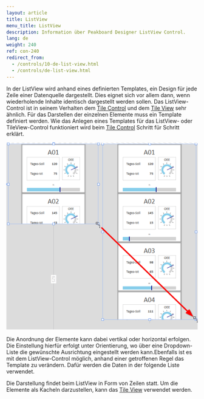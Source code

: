 ```yaml
---
layout: article
title: ListView
menu_title: ListView
description: Information über Peakboard Designer ListView Control.
lang: de
weight: 240
ref: con-240
redirect_from:
  - /controls/10-de-list-view.html
  - /controls/de-list-view.html
---
```


In der ListView wird anhand eines definierten Templates, ein Design für jede Zeile einer Datenquelle dargestellt.
Dies eignet sich vor allem dann, wenn wiederholende Inhalte identisch dargestellt werden sollen.
Das ListView-Control ist in seinem Verhalten dem [Tile Control](/controls/14-de-tilecontrol.html) und dem [Tile View](/controls/11-de-tile-view.html) sehr ähnlich.
Für das Darstellen der einzelnen Elemente muss ein Template definiert werden.
Wie das Anlegen eines Templates für das ListView- oder TileView-Control funktioniert wird beim [Tile Control](/controls/14-de-tilecontrol.html) Schritt für Schritt erklärt.

![image_1](/assets/images/Controls/ListView/list1.png)

Die Anordnung der Elemente kann dabei vertikal oder horizontal erfolgen. Die Einstellung hierfür erfolgt unter Orientierung, wo über eine Dropdown-Liste die gewünschte Ausrichtung eingestellt werden kann.Ebenfalls ist es mit dem ListView-Control möglich, anhand einer getroffenen Regel das Template zu verändern. Dafür werden die Daten in der folgende Liste verwendet.

Die Darstellung findet beim ListView in Form von Zeilen statt. Um die Elemente als Kacheln darzustellen, kann das [Tile View](/controls/common/de-tile-view.html) verwendet werden.